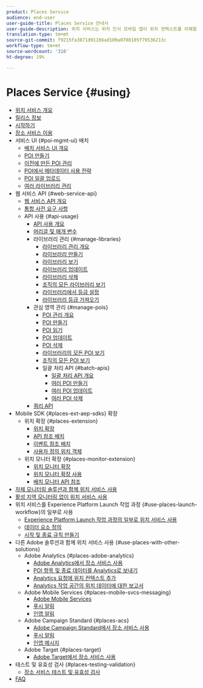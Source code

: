 ```yaml
---
product: Places Service
audience: end-user
user-guide-title: Places Service 안내서
user-guide-description: 위치 서비스는 위치 인식 모바일 앱이 위치 컨텍스트를 이해할 수 있도록 해주는 지리적 위치 서비스입니다.
translation-type: tm+mt
source-git-commit: f9215fa3871d91166ad109a0708105f79536213c
workflow-type: tm+mt
source-wordcount: '316'
ht-degree: 19%

---
```



# Places Service {#using}

+ [위치 서비스 개요](home.md)
+ [릴리스 정보](release-notes.md)
+ [시작하기](getting-started.md)
+ [장소 서비스 이용](places-gain-access.md)
+ 서비스 UI {#poi-mgmt-ui} 배치
   + [배치 서비스 UI 개요](poi-mgmt-ui/poi-mgmt-ui-overview.md)
   + [POI 만들기](poi-mgmt-ui/create-a-poi-ui.md)
   + [이전에 만든 POI 관리](poi-mgmt-ui/managing-pois-in-the-places-ui.md)
   + [POI에서 메타데이터 사용 전략](poi-mgmt-ui/metadata-with-pois.md)
   + [POI 일괄 업로드](poi-mgmt-ui/bulk-upload-pois.md)
   + [여러 라이브러리 관리](poi-mgmt-ui/manage-libraries-in-the-places-ui.md)
+ 웹 서비스 API {#web-service-api}
   + [웹 서비스 API 개요](web-service-api/places-web-services.md)
   + [통합 사전 요구 사항](web-service-api/adobe-i-o-integration.md)
   + API 사용 {#api-usage}
      + [API 사용 개요](web-service-api/api-usage/api-usage-overview.md)
      + [머리글 및 매개 변수](web-service-api/api-usage/headers-and-parameters.md)
      + 라이브러리 관리 {#manage-libraries}
         + [라이브러리 관리 개요](web-service-api/api-usage/manage-libraries/manage-libraries.md)
         + [라이브러리 만들기](web-service-api/api-usage/manage-libraries/create-a-library.md)
         + [라이브러리 보기](web-service-api/api-usage/manage-libraries/read-a-library.md)
         + [라이브러리 업데이트](web-service-api/api-usage/manage-libraries/update-a-library.md)
         + [라이브러리 삭제](web-service-api/api-usage/manage-libraries/delete-a-library.md)
         + [조직의 모든 라이브러리 보기](web-service-api/api-usage/manage-libraries/read-all-libraries-in-your-organization.md)
         + [라이브러리에서 등급 설정](web-service-api/api-usage/manage-libraries/set-a-ran-on-your-libraries.md)
         + [라이브러리 등급 가져오기](web-service-api/api-usage/manage-libraries/get-a-librarys-rank.md)
      + 관심 영역 관리 {#manage-pois}
         + [POI 관리 개요](web-service-api/api-usage/manage-pois/manage-pois.md)
         + [POI 만들기](web-service-api/api-usage/manage-pois/create-a-poi.md)
         + [POI 읽기](web-service-api/api-usage/manage-pois/read-a-poi.md)
         + [POI 업데이트](web-service-api/api-usage/manage-pois/update-a-poi.md)
         + [POI 삭제](web-service-api/api-usage/manage-pois/delete-a-poi.md)
         + [라이브러리의 모든 POI 보기](web-service-api/api-usage/manage-pois/read-all-pois-in-a-library.md)
         + [조직의 모든 POI 보기](web-service-api/api-usage/manage-pois/read-all-pois-in-your-organization.md)
         + 일괄 처리 API {#batch-apis}
            + [일괄 처리 API 개요](web-service-api/api-usage/manage-pois/batch-apis/batch-apis.md)
            + [여러 POI 만들기](web-service-api/api-usage/manage-pois/batch-apis/create-multiple-pois.md)
            + [여러 POI 업데이트](web-service-api/api-usage/manage-pois/batch-apis/update-multiple-pois.md)
            + [여러 POI 삭제](web-service-api/api-usage/manage-pois/batch-apis/delete-multiple-pois.md)
      + [쿼리 API](web-service-api/api-usage/query-apis.md)
+ Mobile SDK {#places-ext-aep-sdks} 확장
   + 위치 확장 {#places-extension}
      + [위치 확장](places-ext-aep-sdks/places-extension/places-extension.md)
      + [API 참조 배치](places-ext-aep-sdks/places-extension/places-api-reference.md)
      + [이벤트 참조 배치](places-ext-aep-sdks/places-extension/places-event-ref.md)
      + [사용자 정의 위치 객체](places-ext-aep-sdks/places-extension/cust-places-objects.md)
   + 위치 모니터 확장 {#places-monitor-extension}
      + [위치 모니터 확장](places-ext-aep-sdks/places-monitor-extension/places-monitor-extension.md)
      + [위치 모니터 확장 사용](places-ext-aep-sdks/places-monitor-extension/using-places-monitor-extension.md)
      + [배치 모니터 API 참조](places-ext-aep-sdks/places-monitor-extension/places-monitor-api-reference.md)
+ [자체 모니터링 솔루션과 함께 위치 서비스 사용](using-your-own-monitor.md)
+ [활성 지역 모니터링 없이 위치 서비스 사용](use-places-without-active-monitoring.md)
+ 위치 서비스를 Experience Platform Launch 작업 과정 {#use-places-launch-workflow}의 일부로 사용
   + [Experience Platform Launch 작업 과정의 일부로 위치 서비스 사용](use-places-launch-workflow/places-launch-workflow.md)
   + [데이터 요소 정의](use-places-launch-workflow/define-data-elements.md)
   + [시작 및 종료 규칙 만들기](use-places-launch-workflow/create-rule-places-property.md)
+ 다른 Adobe 솔루션과 함께 위치 서비스 사용 {#use-places-with-other-solutions}
   + Adobe Analytics {#places-adobe-analytics}
      + [Adobe Analytics에서 장소 서비스 사용](use-places-with-other-solutions/places-adobe-analytics/use-places-analytics-overview.md)
      + [POI 항목 및 종료 데이터를 Analytics로 보내기](use-places-with-other-solutions/places-adobe-analytics/use-places-adobe-analytics.md)
      + [Analytics 요청에 위치 컨텍스트 추가](use-places-with-other-solutions/places-adobe-analytics/run-reports-aa-places-data.md)
      + [Analytics 작업 공간의 위치 데이터에 대한 보고서](use-places-with-other-solutions/places-adobe-analytics/places-in-workspace.md)
   + Adobe Mobile Services {#places-mobile-svcs-messaging}
      + [Adobe Mobile Services](use-places-with-other-solutions/places-mobile-svcs-for-messaging/use-places-mobie-svcs-messaging.md)
      + [푸시 알림](use-places-with-other-solutions/places-mobile-svcs-for-messaging/mobile-svcs-messaging-push.md)
      + [인앱 알림](use-places-with-other-solutions/places-mobile-svcs-for-messaging/mobile-svcs-messaging-inapp.md)
   + Adobe Campaign Standard {#places-acs}
      + [Adobe Campaign Standard에서 장소 서비스 사용](use-places-with-other-solutions/places-acs/places-acs-overview.md)
      + [푸시 알림](use-places-with-other-solutions/places-acs/places-acs-push-notifications.md)
      + [인앱 메시지](use-places-with-other-solutions/places-acs/places-acs-in-app-messages.md)
   + Adobe Target {#places-target}
      + [Adobe Target에서 장소 서비스 사용](use-places-with-other-solutions/places-target/places-target.md)
+ 테스트 및 유효성 검사 {#places-testing-validation}
   + [장소 서비스 테스트 및 유효성 검사](places-testing-validation/test-validate-places.md)
+ [FAQ](places-faqs.md)

